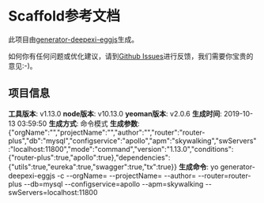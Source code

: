 # Scaffold参考文档

此项目由[generator-deepexi-eggjs](https://github.com/deepexi/generator-deepexi-eggjs)生成。

如何你有任何问题或优化建议，请到[Github Issues](https://github.com/deepexi/generator-deepexi-eggjs/issues)进行反馈，我们需要你宝贵的意见:-)。

## 项目信息

**工具版本**: v1.13.0
**node版本**: v10.13.0
**yeoman版本**: v2.0.6
**生成时间**: 2019-10-13 03:59:50
**生成方式**: 命令模式
**生成参数**: {"orgName":"","projectName":"","author":"","router":"router-plus","db":"mysql","configservice":"apollo","apm":"skywalking","swServers":"localhost:11800","mode":"command","version":"1.13.0","conditions":{"router-plus":true,"apollo":true},"dependencies":{"utils":true,"eureka":true,"swagger":true,"tx":true}}
**生成命令**: yo generator-deepexi-eggjs -c --orgName= --projectName= --author= --router=router-plus --db=mysql --configservice=apollo --apm=skywalking --swServers=localhost:11800
